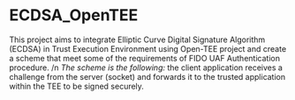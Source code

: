 # ECDSA_OpenTEE


This project aims to integrate Elliptic Curve Digital Signature Algorithm (ECDSA) in Trust Execution Environment using Open-TEE project and create a scheme that meet some of the requirements of FIDO UAF Authentication procedure. 
/n
_The scheme is the following:_
the client application receives a challenge from the server (socket) and forwards it to the trusted application within the TEE to be           signed securely.
